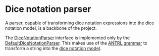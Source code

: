 # Dice notation parser

A parser, capable of transforming dice notation expressions into the dice notation model, is a backbone of the project.

The [DiceNotationParser][dice_notation_parser] interface is implemented only by the [DefaultDiceNotationParser][default_dice_notation_parser]. This makes use of the [ANTRL grammar][grammar-doc] to transform a string into the [dice notation model][dice_notation_model-doc].

[dice_notation_parser]: ./apidocs/com/wandrell/tabletop/dice/parser/DiceNotationParser.html
[default_dice_notation_parser]: ./apidocs/com/wandrell/tabletop/dice/parser/DefaultDiceNotationParser.html

[grammar-doc]: ./grammar.html
[dice_notation_model-doc]: ./notation.html
